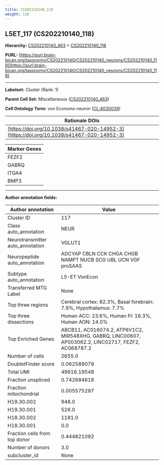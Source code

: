 ```yaml
---
title: CS202210140_118
weight: 118
---
```

## L5ET_117 (CS202210140_118)
<b>Hierarchy: </b>
[CS202210140_463](../CS202210140_463) >
[CS202210140_118](../CS202210140_118)

**PURL:** [https://purl.brain-bican.org/taxonomy/CS202210140/CS202210140_neurons/CS202210140_118](https://purl.brain-bican.org/taxonomy/CS202210140/CS202210140_neurons/CS202210140_118)

---


**Labelset:** Cluster (Rank: 1)

**Parent Cell Set:** Miscellaneous ([CS202210140_463](../CS202210140_463))



**Cell Ontology Term:**  von Economo neuron ([CL:4030039](https://www.ebi.ac.uk/ols/ontologies/cl/terms?obo_id=CL:4030039)) 

| Rationale DOIs |
|----------------|
|[https://doi.org/10.1038/s41467-020-14952-3](https://doi.org/10.1038/s41467-020-14952-3)|

[MARKER GENES.]: #


| Marker Genes |
|--------------|
|FEZF2|
|GABRQ|
|ITGA4|
|BMP3|

---

[TRANSFERRED ANNOTATIONS.]: #


[AUTHOR ANNOTATION FIELDS.]: #


**Author annotation fields:**

| Author annotation | Value |
|-------------------|-------|
|Cluster ID|117|
|Class auto_annotation|NEUR|
|Neurotransmitter auto_annotation|VGLUT1|
|Neuropeptide auto_annotation|ADCYAP CBLN CCK CHGA CHGB NAMPT NUCB SCG UBL UCN VGF proSAAS|
|Subtype auto_annotation|L5-ET VonEcon|
|Transferred MTG Label|None|
|Top three regions|Cerebral cortex: 82.3%, Basal forebrain: 7.9%, Hypothalamus: 7.7%|
|Top three dissections|Human ACC: 23.6%, Human FI: 16.3%, Human AON: 14.0%|
|Top Enriched Genes|ABCB11, AC016074.2, ATP6V1C2, MIR548XHG, GABRQ, LINC00607, AP003062.2, LINC02717, FEZF2, AC068787.2|
|Number of cells|2655.0|
|DoubletFinder score|0.062589078|
|Total UMI|49616.19548|
|Fraction unspliced|0.742684618|
|Fraction mitochondrial|0.005575297|
|H19.30.002|948.0|
|H19.30.001|526.0|
|H18.30.002|1181.0|
|H18.30.001|0.0|
|Fraction cells from top donor|0.444821092|
|Number of donors|3.0|
|subcluster_id|None|
